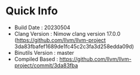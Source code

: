 # Quick Info
* Build Date : 20230504
* Clang Version : Nimow clang version 17.0.0 (https://github.com/llvm/llvm-project 3da83fbafef1689de1fc45c2c3fa3d258edda09d)
* Binutils Version : master
* Compiled Based : https://github.com/llvm/llvm-project/commit/3da83fba


